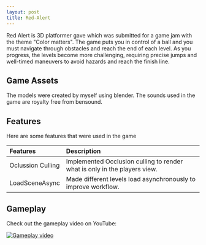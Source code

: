 ```yaml
---
layout: post
title: Red-Alert
---
```


Red Alert is 3D platformer gave which was submitted for a game jam with the theme "Color matters". The game puts you in control of a ball and you must navigate through obstacles and reach the end of each level. As you progress, the levels become more challenging, requiring precise jumps and well-timed maneuvers to avoid hazards and reach the finish line.


## Game Assets

The models were created by myself using blender. The sounds used in the game are royalty free from bensound.


## Features

Here are some features that were used in the game

| Features               | Description                                                                                                                 |
| :---------------------|:---------------------------------------------------------------------------------------------------------------------------|
| Oclussion Culling      | Implemented Occlusion culling to render what is only in the players view.                                                  |
| LoadSceneAsync         | Made different levels load asynchronously to improve workflow.                                                             |



## Gameplay

Check out the gameplay video on YouTube:

[![Gameplay video](https://img.youtube.com/vi/RsPWGuCCzLQ)](https://www.youtube.com/watch?v=RsPWGuCCzLQ)
